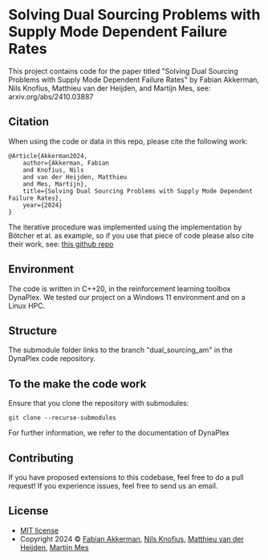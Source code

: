 # Solving Dual Sourcing Problems with Supply Mode Dependent Failure Rates

This project contains code for the paper titled "Solving Dual Sourcing Problems with Supply Mode Dependent Failure Rates" by Fabian Akkerman, Nils Knofius, Matthieu van der Heijden, and Martijn Mes, see: arxiv.org/abs/2410.03887

## Citation

When using the code or data in this repo, please cite the following work:

```
@Article{Akkerman2024,
	author={Akkerman, Fabian
 	and Knofius, Nils
	and van der Heijden, Matthieu
	and Mes, Martijn},
	title={Solving Dual Sourcing Problems with Supply Mode Dependent Failure Rates},
	year={2024}
}
```

The iterative procedure was implemented using the implementation by Bötcher et al. as example, so if you use that piece of code please also cite their work, see: [this github repo](https://github.com/INFORMSJoC/2022.0136)

## Environment

The code is written in C++20, in the reinforcement learning toolbox DynaPlex. We tested our project on a Windows 11 environment and on a Linux HPC.


## Structure

The submodule folder links to the branch "dual_sourcing_am" in the DynaPlex code repository.


## To the make the code work

Ensure that you clone the repository with submodules:

```
git clone --recurse-submodules
```

For further information, we refer to the documentation of DynaPlex
 
## Contributing

If you have proposed extensions to this codebase, feel free to do a pull request! If you experience issues, feel free to send us an email.

## License
* [MIT license](https://opensource.org/license/mit/)
* Copyright 2024 © [Fabian Akkerman](https://people.utwente.nl/f.r.akkerman), [Nils Knofius](https://scholar.google.com/citations?user=ZlTzOdAAAAAJ&hl=en), [Matthieu van der Heijden](https://research.utwente.nl/en/persons/matthieu-van-der-heijden), [Martijn Mes](https://www.utwente.nl/en/bms/iebis/staff/mes/)
